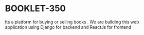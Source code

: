 # BOOKLET-350
 Its a platform for buying or selling books . We are building this web application using Django for backend and ReactJs for frontend
